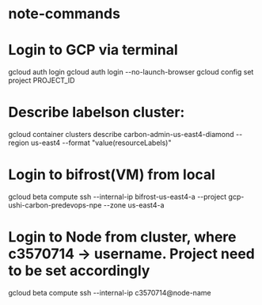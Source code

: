 # note-commands

# Login to GCP via terminal
gcloud auth login
gcloud auth login --no-launch-browser
gcloud config set project PROJECT_ID

# Describe labelson cluster: 
gcloud container clusters describe  carbon-admin-us-east4-diamond  --region us-east4 --format "value(resourceLabels)"

# Login to bifrost(VM) from local
gcloud beta compute ssh --internal-ip bifrost-us-east4-a --project gcp-ushi-carbon-predevops-npe --zone us-east4-a

# Login to Node from cluster, where c3570714 -> username. Project need to be set accordingly 
gcloud beta compute ssh --internal-ip c3570714@node-name

